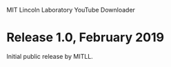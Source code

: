 MIT Lincoln Laboratory YouTube Downloader

# Release 1.0, February 2019  
Initial public release by MITLL.